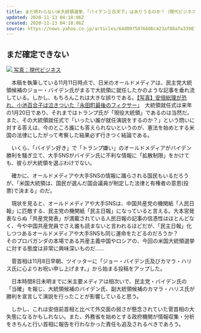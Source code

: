 ```yaml
---
title: まだ終わらない米大統領選挙、「バイデン三日天下」はありうるのか？（現代ビジネス）
updated: 2020-11-13 04:18:06Z
created: 2020-11-13 04:18:06Z
source: https://news.yahoo.co.jp/articles/64d097587660bc423af88afa33981de8c1ca5d32
---
```


## まだ確定できない

[![](https://amd-pctr.c.yimg.jp/r/iwiz-amd/20201112-00077280-gendaibiz-000-13-view.jpg) 写真：現代ビジネス](https://news.yahoo.co.jp/articles/64d097587660bc423af88afa33981de8c1ca5d32/images/000)

　本稿を執筆している11月11日時点で、日米のオールドメディアは、民主党大統領候補のジョー・バイデン氏がまるで大統領に就任したかのような記事を垂れ流している。しかし、もちろんこれは大きな誤りである。[【写真】安倍総理が恐れ、小池百合子は泣きついた「永田町最後のフィクサー」](https://gendai.ismedia.jp/articles/images/54423?utm_source=yahoonews&utm_medium=related&utm_campaign=link&utm_content=related)　大統領就任式は来年の1月20日であり、それまではトランプ氏が「現役大統領」であるのは当然だ。また、その大統領就任式で「いったい誰が就任演説をするのか？」という問いに対する答えは、今のところ誰にも答えられないというのが、憲法を始めとする米国の法律にしたがって考察した結果必ず行きつく結論である。

　いくら、「バイデン好き」で「トランプ嫌い」のオールドメディアがバイデン勝利を騒ぎ立て、大手SNSがバイデン氏に不利な情報に「拡散制限」をかけても、彼らが大統領を選ぶわけでない。

　確かに、オールドメディアや大手SNSの情報に踊らされる国民もいるだろうが、「米国大統領は、国民が選んだ国会議員が制定した法律と有権者の意思(投票)で決まる」のだ。

　現状を見ると、オールドメディアや大手SNSは、中国共産党の機関紙「人民日報」に匹敵する、民主党の機関紙「民主日報」になっていると言える。大本営発表ならぬ「共産党発表」が満載されている人民日報の記事の信憑性はほとんどなく、今や中国共産党員でさえ誰も読まないと言われるほどだが、「民主日報」化しつつあるオールドメディアや大手SNSも同じ運命をたどるのだろうか？　 　そのプロパガンダの本場である共産主義中国やロシアの、今回の米国大統領選挙に対する態度は非常に興味深いものだ……

　菅首相は11月8日早朝、ツイッターに「ジョー・バイデン氏及びカマラ・ハリス氏に心よりお祝い申し上げます。」から始まる投稿をアップした。

　日本時間8日未明までに米主要メディアは相次いで、民主党・バイデン氏の「当確」を報じ、大統領候補のバイデン氏、副大統領候補のカマラ・ハリス氏が勝利を宣言して演説を行ったことが影響していると思う。

　しかし、これは安倍前首相と比べて外交面の弱さが懸念されていた菅首相の大失態になるかもしれない。また、外務省を始めとする政府機関が情報収集・分析をきちんと行い首相に報告を行わなかった責任も追及されるべきであろう。